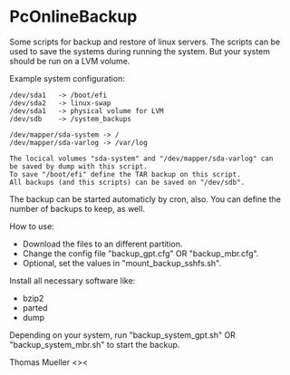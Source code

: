 # PcOnlineBackup

Some scripts for backup and restore of linux servers. The scripts can be used to save the systems during running the system. But your system should be run on a LVM volume.

Example system configuration:

	/dev/sda1	-> /boot/efi
	/dev/sda2	-> linux-swap
	/dev/sda1	-> physical volume for LVM
	/dev/sdb	-> /system_backups
	
	/dev/mapper/sda-system -> /
	/dev/mapper/sda-varlog -> /var/log

	The locical volumes "sda-system" and "/dev/mapper/sda-varlog" can 
	be saved by dump with this script.
	To save "/boot/efi" define the TAR backup on this script.
	All backups (and this scripts) can be saved on "/dev/sdb".

The backup can be started automaticly by cron, also.
You can define the number of backups to keep, as well.

How to use:

* Download the files to an different partition.
* Change the config file "backup_gpt.cfg" OR "backup_mbr.cfg".
* Optional, set the values in "mount_backup_sshfs.sh".

Install all necessary software like:
* bzip2 
* parted 
* dump

Depending on your system, run "backup_system_gpt.sh" OR "backup_system_mbr.sh" to start the backup.

Thomas Mueller <><